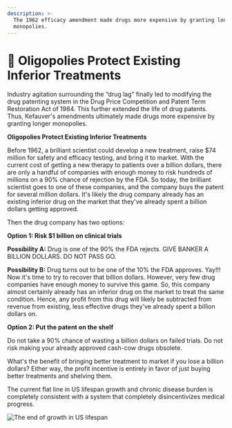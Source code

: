 ```yaml
---
description: >-
  The 1962 efficacy amendment made drugs more expensive by granting longer
  monopolies.
---
```


# 🎩 Oligopolies Protect Existing Inferior Treatments

Industry agitation surrounding the “drug lag” finally led to modifying the drug patenting system in the Drug Price Competition and Patent Term Restoration Act of 1984. This further extended the life of drug patents. Thus, Kefauver's amendments ultimately made drugs more expensive by granting longer monopolies.

**Oligopolies Protect Existing Inferior Treatments**

Before 1962, a brilliant scientist could develop a new treatment, raise $74 million for safety and efficacy testing, and bring it to market. With the current cost of getting a new therapy to patients over a billion dollars, there are only a handful of companies with enough money to risk hundreds of millions on a 90% chance of rejection by the FDA. So today, the brilliant scientist goes to one of these companies, and the company buys the patent for several million dollars. It's likely the drug company already has an existing inferior drug on the market that they've already spent a billion dollars getting approved.

Then the drug company has two options:

**Option 1: Risk $1 billion on clinical trials**

**Possibility A:** Drug is one of the 90% the FDA rejects. GIVE BANKER A BILLION DOLLARS. DO NOT PASS GO.

**Possibility B:** Drug turns out to be one of the 10% the FDA approves. Yay!!! Now it's time to try to recover that billion dollars. However, very few drug companies have enough money to survive this game. So, this company almost certainly already has an inferior drug on the market to treat the same condition. Hence, any profit from this drug will likely be subtracted from revenue from existing, less effective drugs they've already spent a billion dollars on.

**Option 2: Put the patent on the shelf**

Do not take a 90% chance of wasting a billion dollars on failed trials. Do not risk making your already approved cash-cow drugs obsolete.

What's the benefit of bringing better treatment to market if you lose a billion dollars? Either way, the profit incentive is entirely in favor of just buying better treatments and shelving them.

The current flat line in US lifespan growth and chronic disease burden is completely consistent with a system that completely disincentivizes medical progress.

![The end of growth in US lifespan](https://thinkbynumbers.org/wp-content/uploads/2021/03/cost-to-develop-a-new-drug-lifespan.png)

